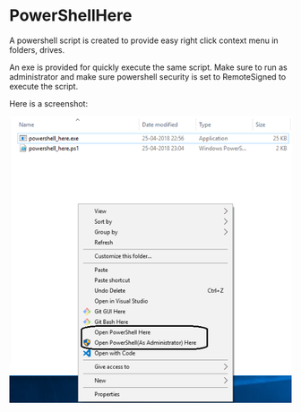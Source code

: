 # PowerShellHere

A powershell script is created to provide easy right click context menu in folders, drives.

An exe is provided for quickly execute the same script. Make sure to run as administrator and make sure powershell security is set to RemoteSigned to execute the script.

Here is a screenshot:

<img src="powershellhere.png"
     alt="Markdown Monster icon"
     style="float: left; margin-right: 10px;" />
